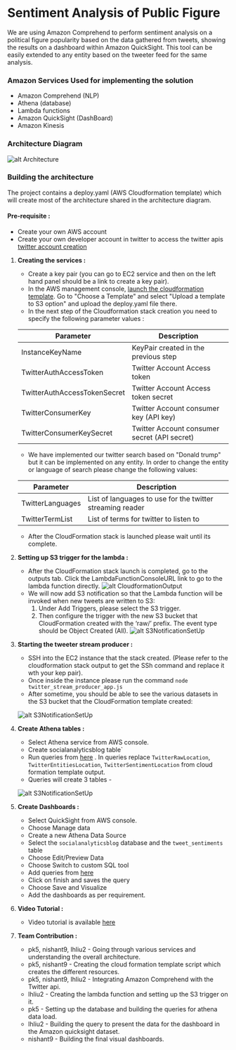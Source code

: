 # Sentiment Analysis of Public Figure

We are using Amazon Comprehend to perform sentiment
analysis on a political figure popularity based on the data
gathered from tweets, showing the results on a dashboard within Amazon QuickSight. This
tool can be easily extended to any entity based on the tweeter
feed for the same analysis.


### Amazon Services Used for implementing the solution

- Amazon Comprehend (NLP)
- Athena (database)
- Lambda functions
- Amazon QuickSight (DashBoard)
- Amazon Kinesis
 
### Architecture Diagram
![alt Architecture](https://github.com/pradeepk85/CS-410/blob/master/sentiment-analysis/SocialAnalyticsReader/images/Architecture_diagram.png)


### Building the architecture

The project contains a deploy.yaml (AWS Cloudformation template) which will create most of the architecture
shared in the architecture diagram.

#### Pre-requisite :
- Create your own AWS account
- Create your own developer account in twitter to access the twitter apis [twitter account creation](https://apps.twitter.com/)




1. **Creating the services :** 
    - Create a key pair (you can go to EC2 service and then on the left hand panel should be a link to create a key pair).
    - In the AWS management console, [launch the cloudformation template](https://console.aws.amazon.com/cloudformation/home?region=us-east-1#/stacks/new). Go to "Choose a Template" and select "Upload a template to S3 option" and upload the deploy.yaml file there.
    - In the next step of the Cloudformation stack creation you need to specify the following parameter values :
    
    | Parameter | Description  |
    | ------- | --- |
    | InstanceKeyName | KeyPair created in the previous step |
    | TwitterAuthAccessToken | Twitter Account Access token|
    | TwitterAuthAccessTokenSecret | Twitter Account Access token secret|
    | TwitterConsumerKey | Twitter Account consumer key (API key) |
    | TwitterConsumerKeySecret | Twitter Account consumer secret (API secret)|| 
    
    - We have implemented our twitter search based on "Donald trump" but it can be implemented on any entity.
    In order to change the entity or language of search please change the following values:
    
    | Parameter | Description  |
    | ------- | --- |
    | TwitterLanguages | List of languages to use for the twitter streaming reader |
    | TwitterTermList | List of terms for twitter to listen to|
    
    - After the CloudFormation stack is launched please wait until its complete.
    
2. **Setting up S3 trigger for the lambda :**
    - After the CloudFormation stack launch is completed, go to the outputs tab. Click the LambdaFunctionConsoleURL link to go to the lambda function directly.
    ![alt CloudformationOutput](https://github.com/pradeepk85/CS-410/blob/master/sentiment-analysis/SocialAnalyticsReader/images/stackoutput.gif)
    - We will now add S3 notification so that the Lambda function will be invoked when new tweets are written to S3:
        1. Under Add Triggers, please select the S3 trigger.
        2. Then configure the trigger with the new S3 bucket that CloudFormation created with the ‘raw/’ prefix. The event type should be Object Created (All).
        ![alt S3NotificationSetUp](https://github.com/pradeepk85/CS-410/blob/master/sentiment-analysis/SocialAnalyticsReader/images/s3BucketConfigLambda.gif)

3. **Starting the tweeter stream producer :**
    - SSH into the EC2 instance that the stack created. (Please refer to the cloudformation stack output to get the SSh command and replace it wth your kep pair).
    - Once inside the instance please run the command `node twitter_stream_producer_app.js`    
    - After sometime, you should be able to see the various datasets in the S3 bucket that the CloudFormation template created:
   
    ![alt S3NotificationSetUp](https://github.com/pradeepk85/CS-410/blob/master/sentiment-analysis/SocialAnalyticsReader/images/s3bucketdatasets.gif)


4. **Create Athena tables :**
    - Select Athena service from AWS console.
    - Create socialanalyticsblog table`    
    - Run queries from <a href="https://github.com/pradeepk85/CS-410/blob/master/sentiment-analysis/athena/athena.sql/">here</a> . In queries replace `TwitterRawLocation`, `TwitterEntitiesLocation`, `TwitterSentimentLocation` from cloud formation template output.
    - Queries will create 3 tables -

    ![alt S3NotificationSetUp](https://github.com/pradeepk85/CS-410/blob/master/sentiment-analysis/SocialAnalyticsReader/images/athena_tables.png)


5. **Create Dashboards :**
    - Select QuickSight from AWS console.
    - Choose Manage data
    - Create a new Athena Data Source
    - Select the `socialanalyticsblog` database and the `tweet_sentiments` table
    - Choose Edit/Preview Data
    - Choose Switch to custom SQL tool
    - Add queries from <a href="https://github.com/pradeepk85/CS-410/blob/master/sentiment-analysis/quicksight/quicksight.sql/">here</a> 
    - Click on finish and saves the query
    - Choose Save and Visualize
    - Add the dashboards as per requirement.

6. **Video Tutorial :**
    - Video tutorial is available <a href="https://github.com/pradeepk85/CS-410/blob/master/sentiment-analysis/tutorial_video/cs_410_final_recording.mov/">here</a> 


7. **Team Contribution :**
    - pk5, nishant9, lhliu2 - Going through various services and understanding the overall architecture.
    - pk5, nishant9 - Creating the cloud formation template script which creates the different resources.
    - pk5, nishant9, lhliu2 - Integrating Amazon Comprehend with the Twitter api.
    - lhliu2 - Creating the lambda function and setting up the S3 trigger on it.
    - pk5 - Setting up the database and building the queries for athena data load.
    - lhliu2 - Building the query to present the data for the dashboard in the Amazon quicksight dataset.
    - nishant9 - Building the final visual dashboards.